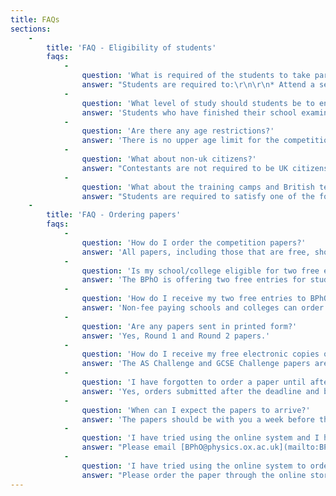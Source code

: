 ```yaml
---
title: FAQs
sections:
    -
        title: 'FAQ - Eligibility of students'
        faqs:
            -
                question: 'What is required of the students to take part?'
                answer: "Students are required to:\r\n\r\n* Attend a secondary school, sixth form or FE college within the UK\r\n* Hold UK citizenship and attend a school outside the UK\r\n* Attend a British international school.\r\n"
            -
                question: 'What level of study should students be to enter the competitions?'
                answer: 'Students who have finished their school examinations in the year of the competition can participate as long as they have not commenced a more advanced level of study (e.g. university studies for BPhO Round 1, A2 or equivalent for AS Challenge or Key stage 4 / level 3 studies for the Physics Challenge).'
            -
                question: 'Are there any age restrictions?'
                answer: 'There is no upper age limit for the competitions. '
            -
                question: 'What about non-uk citizens?'
                answer: "Contestants are not required to be UK citizens but must fulfil the above requirements for each of the competitions. However, in order to participate:\r\n\r\n*     Entries from any school in China are required to register through ASDAN-China: [www.seedasdan.org](http://www.seedasdan.org)\r\n*     Entries from overseas schools must first contact [BPhO@physics.ox.ac.uk](mailto:BPhO@physics.ox.ac.uk)\r\n"
            -
                question: 'What about the training camps and British team competing in the International Physics Olympiad (IPhO)?'
                answer: "Students are required to satisfy one of the following criteria:\r\n\r\n* Have attended a secondary school, sixth form or FE college within the UK for three years or more\r\n* Hold UK citizenship and attend a school outside the UK\r\n\r\n**Oxford Training Camp**: Only students who are eligible to compete in the IPhO will be invited to the Oxford Training Camp in April. Students attending schools outside of the UK must be able to fund their own travel expenses to the Oxford Training Camp in April.\r\n\r\n**Level of study**: Students who have finished their school examinations in the year of the competition can be members of the team as long as they have not commenced their university studies.\r\n\r\n**Age restriction**: The age of the contestants should not exceed twenty years on June 30th of the year of the competition. "
    -
        title: 'FAQ - Ordering papers'
        faqs:
            -
                question: 'How do I order the competition papers?'
                answer: 'All papers, including those that are free, should be ordered through the online store. '
            -
                question: 'Is my school/college eligible for two free entries of the BPhO paper?'
                answer: 'The BPhO is offering two free entries for students entering Round 1 for non-fee paying schools only. Further entries must be paid for. Both these categories of entry are available through the online shop (see below).'
            -
                question: 'How do I receive my two free entries to BPhO Round 1?'
                answer: 'Non-fee paying schools and colleges can order two papers from the item labelled ‘BPhO Round 1: Entry (Two free entries for non fee paying schools)’ in the online store. The remainder of the papers can be ordered through the normal entry items in the store, ‘BPhO Round 1: Entry (Schools to be invoiced £18 per person)’ or ‘BPhO Round 1: Entry (Card payment)’.'
            -
                question: 'Are any papers sent in printed form?'
                answer: 'Yes, Round 1 and Round 2 papers.'
            -
                question: 'How do I receive my free electronic copies of the challenge papers?'
                answer: 'The AS Challenge and GCSE Challenge papers are only available (free) electronically to all schools. Please use the online shop to order your free electronic copies of the paper, mark schemes and certificates. You should order the number of papers corresponding to the number of students you might be expecting (for our statistics), but you will only receive one electronic version for printing. '
            -
                question: 'I have forgotten to order a paper until after the deadline for entry. Can we still enter?'
                answer: 'Yes, orders submitted after the deadline and before the test date are accepted but papers will only be sent out electronically. '
            -
                question: 'When can I expect the papers to arrive?'
                answer: 'The papers should be with you a week before the test date. Please get in touch if they have not arrived.'
            -
                question: 'I have tried using the online system and I have experienced a technical problem.'
                answer: "Please email [BPhO@physics.ox.ac.uk](mailto:BPhO@physics.ox.ac.uk) order stating the following:\r\n\r\nEmail subject line: Paper and/or certificate order\r\n\r\n* Name\r\n* School name\r\n* Address of school\r\n* Number of orders (papers and/or different types certificates)\r\n* The problem with online store\r\n\r\nWe will invoice your school if required at a later date."
            -
                question: 'I have tried using the online system to order BPhO Round 1 but my school does not have a credit card'
                answer: "Please order the paper through the online store and select the item ‘BPhO Round 1: Entry (Schools to be invoiced £18 per person)’.\r\n\r\nIf your question about ordering papers and certificates did not appear in this section please email us at [BPhO@physics.ox.ac.uk](mailto:BPhO@physics.ox.ac.uk) and we will be happy to help. "
---
```


